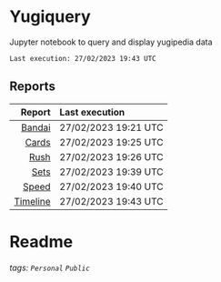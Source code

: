 # Yugiquery
Jupyter notebook to query and display yugipedia data

    Last execution: 27/02/2023 19:43 UTC

## Reports

|                    Report | Last execution       |
| -------------------------:|:-------------------- |
| [Bandai](Bandai.html) | 27/02/2023 19:21 UTC |
| [Cards](Cards.html) | 27/02/2023 19:25 UTC |
| [Rush](Rush.html) | 27/02/2023 19:26 UTC |
| [Sets](Sets.html) | 27/02/2023 19:39 UTC |
| [Speed](Speed.html) | 27/02/2023 19:40 UTC |
| [Timeline](Timeline.html) | 27/02/2023 19:43 UTC |

# Readme

###### tags: `Personal` `Public`
